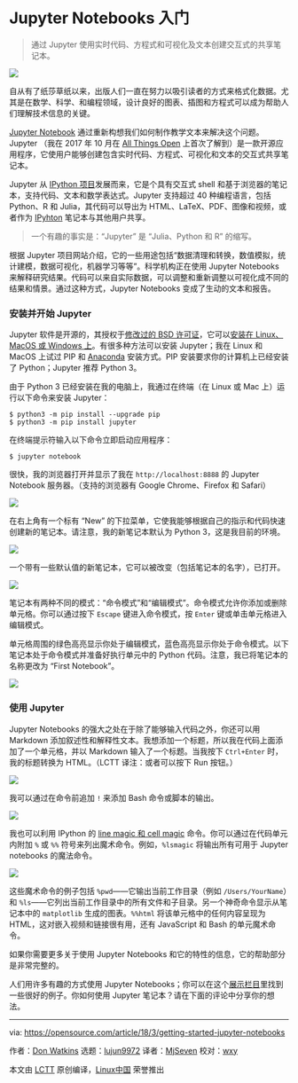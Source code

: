 Jupyter Notebooks 入门
=====

> 通过 Jupyter 使用实时代码、方程式和可视化及文本创建交互式的共享笔记本。

![](https://opensource.com/sites/default/files/styles/image-full-size/public/lead-images/email_paper_envelope_document.png?itok=uPj_kouJ)

自从有了纸莎草纸以来，出版人们一直在努力以吸引读者的方式来格式化数据。尤其是在数学、科学、和编程领域，设计良好的图表、插图和方程式可以成为帮助人们理解技术信息的关键。

[Jupyter Notebook][1] 通过重新构想我们如何制作教学文本来解决这个问题。Jupyter （我在 2017 年 10 月在 [All Things Open][2] 上首次了解到）是一款开源应用程序，它使用户能够创建包含实时代码、方程式、可视化和文本的交互式共享笔记本。

Jupyter 从 [IPython 项目][3]发展而来，它是个具有交互式 shell 和基于浏览器的笔记本，支持代码、文本和数学表达式。Jupyter 支持超过 40 种编程语言，包括 Python、R 和 Julia，其代码可以导出为 HTML、LaTeX、PDF、图像和视频，或者作为 [IPyhton][4] 笔记本与其他用户共享。

> 一个有趣的事实是：“Jupyter” 是 “Julia、Python 和 R” 的缩写。

根据 Jupyter 项目网站介绍，它的一些用途包括“数据清理和转换，数值模拟，统计建模，数据可视化，机器学习等等”。科学机构正在使用 Jupyter Notebooks 来解释研究结果。代码可以来自实际数据，可以调整和重新调整以可视化成不同的结果和情景。通过这种方式，Jupyter Notebooks 变成了生动的文本和报告。

### 安装并开始 Jupyter

Jupyter 软件是开源的，其授权于[修改过的 BSD 许可证][5]，它可以[安装在 Linux、MacOS 或 Windows 上][6]。有很多种方法可以安装 Jupyter；我在 Linux 和 MacOS 上试过 PIP 和 [Anaconda][7] 安装方式。PIP 安装要求你的计算机上已经安装了 Python；Jupyter 推荐 Python 3。

由于 Python 3 已经安装在我的电脑上，我通过在终端（在 Linux 或 Mac 上）运行以下命令来安装 Jupyter：

```
$ python3 -m pip install --upgrade pip
$ python3 -m pip install jupyter
```

在终端提示符输入以下命令立即启动应用程序：

```
$ jupyter notebook
```

很快，我的浏览器打开并显示了我在 `http://localhost:8888` 的 Jupyter Notebook 服务器。（支持的浏览器有 Google Chrome、Firefox 和 Safari）

![](https://opensource.com/sites/default/files/styles/panopoly_image_original/public/u128651/jupyter_1.png?itok=UyM1GuVG)

在右上角有一个标有 “New” 的下拉菜单，它使我能够根据自己的指示和代码快速创建新的笔记本。请注意，我的新笔记本默认为 Python 3，这是我目前的环境。

![](https://opensource.com/sites/default/files/styles/panopoly_image_original/public/u128651/jupyter_2.png?itok=alDI432q)

一个带有一些默认值的新笔记本，它可以被改变（包括笔记本的名字），已打开。

![](https://opensource.com/sites/default/files/styles/panopoly_image_original/public/u128651/jupyter_3.png?itok=9zjG-5JC)

笔记本有两种不同的模式：“命令模式”和“编辑模式”。命令模式允许你添加或删除单元格。你可以通过按下 `Escape` 键进入命令模式，按 `Enter` 键或单击单元格进入编辑模式。

单元格周围的绿色高亮显示你处于编辑模式，蓝色高亮显示你处于命令模式。以下笔记本处于命令模式并准备好执行单元中的 Python 代码。注意，我已将笔记本的名称更改为 “First Notebook”。

![](https://opensource.com/sites/default/files/styles/panopoly_image_original/public/u128651/jupyter_4.png?itok=-QPxcuFX)

### 使用 Jupyter

Jupyter Notebooks 的强大之处在于除了能够输入代码之外，你还可以用 Markdown 添加叙述性和解释性文本。我想添加一个标题，所以我在代码上面添加了一个单元格，并以 Markdown 输入了一个标题。当我按下 `Ctrl+Enter` 时，我的标题转换为 HTML。（LCTT 译注：或者可以按下 Run 按钮。）

![](https://opensource.com/sites/default/files/styles/panopoly_image_original/public/u128651/jupyter_5.png?itok=-sr9A8-W)

我可以通过在命令前追加 `!` 来添加 Bash 命令或脚本的输出。

![](https://opensource.com/sites/default/files/styles/panopoly_image_original/public/u128651/jupyter_6.png?itok=o_g38ECp)

我也可以利用 IPython 的 [line magic 和 cell magic][8] 命令。你可以通过在代码单元内附加 `%` 或 `%%` 符号来列出魔术命令。例如，`%lsmagic` 将输出所有可用于 Jupyter notebooks 的魔法命令。

![](https://opensource.com/sites/default/files/styles/panopoly_image_original/public/u128651/jupyter_7.png?itok=uit0PtND)

这些魔术命令的例子包括 `%pwd`——它输出当前工作目录（例如 `/Users/YourName`）和  `%ls`——它列出当前工作目录中的所有文件和子目录。另一个神奇命令显示从笔记本中的 `matplotlib` 生成的图表。`%%html` 将该单元格中的任何内容呈现为 HTML，这对嵌入视频和链接很有用，还有 JavaScript 和 Bash 的单元魔术命令。

如果你需要更多关于使用 Jupyter Notebooks 和它的特性的信息，它的帮助部分是非常完整的。

人们用许多有趣的方式使用 Jupyter Notebooks；你可以在这个[展示栏目][9]里找到一些很好的例子。你如何使用 Jupyter 笔记本？请在下面的评论中分享你的想法。

--------------------------------------------------------------------------------

via: https://opensource.com/article/18/3/getting-started-jupyter-notebooks

作者：[Don Watkins][a]
选题：[lujun9972](https://github.com/lujun9972)
译者：[MjSeven](https://github.com/MjSeven)
校对：[wxy](https://github.com/wxy)

本文由 [LCTT](https://github.com/LCTT/TranslateProject) 原创编译，[Linux中国](https://linux.cn/) 荣誉推出

[a]:https://opensource.com/users/don-watkins
[1]:http://jupyter.org/
[2]:https://allthingsopen.org/
[3]:http://ipython.org/
[4]:https://en.wikipedia.org/wiki/IPython
[5]:https://opensource.org/licenses/BSD-3-Clause
[6]:http://jupyter.org/install.html
[7]:https://www.anaconda.com/download/#linux
[8]:http://ipython.readthedocs.io/en/stable/interactive/magics.html
[9]:https://github.com/jupyter/jupyter/wiki/a-gallery-of-interesting-jupyter-notebooks#mathematics
